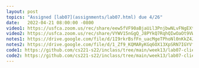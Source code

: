 ```yaml
---
layout: post
topics: "Assigned [lab07](assignments/lab07.html) due 4/26"
date:   2022-04-21 08:00:00 -0800
video1: https://usfca.zoom.us/rec/share/eew5fVF90aBjaUil3PnjbwNLvFNgEXtTHdYKxcC5X5zX_qIqFdG8KZyCu7vl8WLd.uipq1rMWBwvhdkme
video2: https://usfca.zoom.us/rec/share/VYWV15nGgQ_J8PYkQ7RqhQIwOaOt9VWyhc-p4iuFo4XQszTvofep2B17EB7wDxdk.CG9pW-FpvkAenwNS
notes1: https://drive.google.com/file/d/1I9rkrBsfFn_uacMgeTPhoNl0nKkZ4J1y/view?usp=sharing
notes2: https://drive.google.com/file/d/1_Zf9_KQMARyKGq6OX13XpSRN7IGYVf6_/view?usp=sharing
code1: https://github.com/cs221-s22/inclass/tree/main/week13/lab07-client
code2: https://github.com/cs221-s22/inclass/tree/main/week13/lab07-client
---
```

